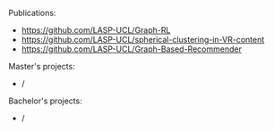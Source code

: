 Publications:
- https://github.com/LASP-UCL/Graph-RL
- https://github.com/LASP-UCL/spherical-clustering-in-VR-content
- https://github.com/LASP-UCL/Graph-Based-Recommender

Master's projects:
- /

Bachelor's projects:
- /
